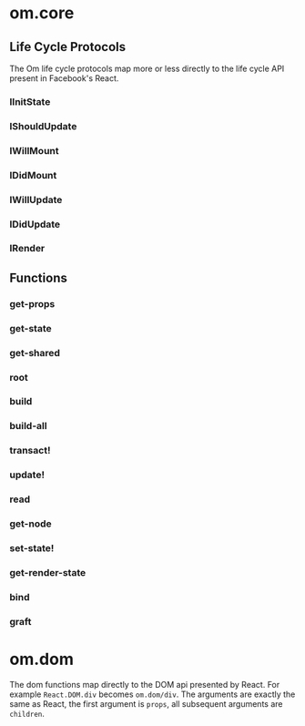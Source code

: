 # om.core

## Life Cycle Protocols

The Om life cycle protocols map more or less directly to the life
cycle API present in Facebook's React.

### IInitState

### IShouldUpdate

### IWillMount

### IDidMount

### IWillUpdate

### IDidUpdate

### IRender

## Functions

### get-props

### get-state

### get-shared

### root

### build

### build-all

### transact!

### update!

### read

### get-node

### set-state!

### get-render-state

### bind

### graft

# om.dom

The dom functions map directly to the DOM api presented by React. For
example `React.DOM.div` becomes `om.dom/div`. The arguments are
exactly the same as React, the first argument is `props`, all
subsequent arguments are `children`.
